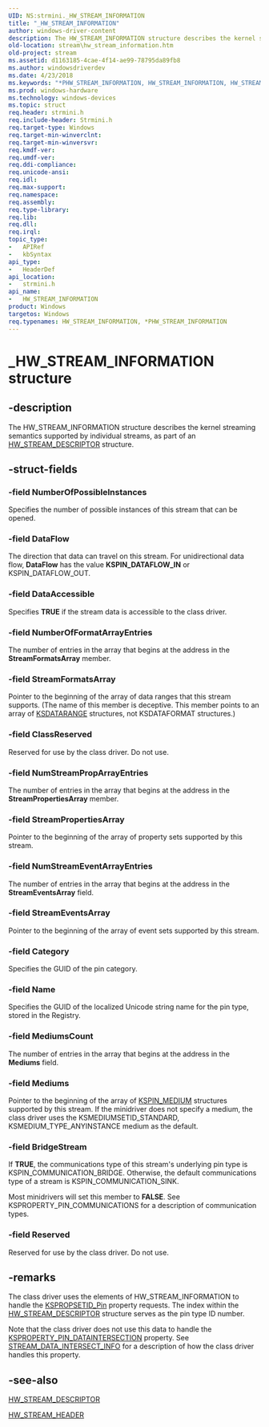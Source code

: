```yaml
---
UID: NS:strmini._HW_STREAM_INFORMATION
title: "_HW_STREAM_INFORMATION"
author: windows-driver-content
description: The HW_STREAM_INFORMATION structure describes the kernel streaming semantics supported by individual streams, as part of an HW_STREAM_DESCRIPTOR structure.
old-location: stream\hw_stream_information.htm
old-project: stream
ms.assetid: d1163185-4cae-4f14-ae99-78795da89fb8
ms.author: windowsdriverdev
ms.date: 4/23/2018
ms.keywords: "*PHW_STREAM_INFORMATION, HW_STREAM_INFORMATION, HW_STREAM_INFORMATION structure [Streaming Media Devices], PHW_STREAM_INFORMATION, PHW_STREAM_INFORMATION structure pointer [Streaming Media Devices], _HW_STREAM_INFORMATION, strclass-struct_df196092-33e4-4b19-b45c-0986b262f2e9.xml, stream.hw_stream_information, strmini/HW_STREAM_INFORMATION, strmini/PHW_STREAM_INFORMATION"
ms.prod: windows-hardware
ms.technology: windows-devices
ms.topic: struct
req.header: strmini.h
req.include-header: Strmini.h
req.target-type: Windows
req.target-min-winverclnt: 
req.target-min-winversvr: 
req.kmdf-ver: 
req.umdf-ver: 
req.ddi-compliance: 
req.unicode-ansi: 
req.idl: 
req.max-support: 
req.namespace: 
req.assembly: 
req.type-library: 
req.lib: 
req.dll: 
req.irql: 
topic_type:
-	APIRef
-	kbSyntax
api_type:
-	HeaderDef
api_location:
-	strmini.h
api_name:
-	HW_STREAM_INFORMATION
product: Windows
targetos: Windows
req.typenames: HW_STREAM_INFORMATION, *PHW_STREAM_INFORMATION
---
```


# _HW_STREAM_INFORMATION structure


## -description


The HW_STREAM_INFORMATION structure describes the kernel streaming semantics supported by individual streams, as part of an <a href="https://msdn.microsoft.com/library/windows/hardware/ff559686">HW_STREAM_DESCRIPTOR</a> structure.


## -struct-fields




### -field NumberOfPossibleInstances

Specifies the number of possible instances of this stream that can be opened.


### -field DataFlow

The direction that data can travel on this stream. For unidirectional data flow, <b>DataFlow</b> has the value <b>KSPIN_DATAFLOW_IN</b> or KSPIN_DATAFLOW_OUT.


### -field DataAccessible

Specifies <b>TRUE</b> if the stream data is accessible to the class driver. 


### -field NumberOfFormatArrayEntries

The number of entries in the array that begins at the address in the <b>StreamFormatsArray</b> member.


### -field StreamFormatsArray

Pointer to the beginning of the array of data ranges that this stream supports. (The name of this member is deceptive. This member points to an array of <a href="https://msdn.microsoft.com/library/windows/hardware/ff561658">KSDATARANGE</a> structures, not KSDATAFORMAT structures.)


### -field ClassReserved

Reserved for use by the class driver. Do not use.


### -field NumStreamPropArrayEntries

The number of entries in the array that begins at the address in the <b>StreamPropertiesArray</b> member.


### -field StreamPropertiesArray

Pointer to the beginning of the array of property sets supported by this stream.


### -field NumStreamEventArrayEntries

The number of entries in the array that begins at the address in the <b>StreamEventsArray</b> field.


### -field StreamEventsArray

Pointer to the beginning of the array of event sets supported by this stream.


### -field Category

Specifies the GUID of the pin category.


### -field Name

Specifies the GUID of the localized Unicode string name for the pin type, stored in the Registry.


### -field MediumsCount

The number of entries in the array that begins at the address in the <b>Mediums</b> field.


### -field Mediums

Pointer to the beginning of the array of <a href="https://msdn.microsoft.com/library/windows/hardware/ff563538">KSPIN_MEDIUM</a> structures supported by this stream. If the minidriver does not specify a medium, the class driver uses the KSMEDIUMSETID_STANDARD, KSMEDIUM_TYPE_ANYINSTANCE medium as the default.


### -field BridgeStream

If <b>TRUE</b>, the communications type of this stream's underlying pin type is KSPIN_COMMUNICATION_BRIDGE. Otherwise, the default communications type of a stream is KSPIN_COMMUNICATION_SINK.

Most minidrivers will set this member to <b>FALSE</b>. See KSPROPERTY_PIN_COMMUNICATIONS for a description of communication types.


### -field Reserved

Reserved for use by the class driver. Do not use.


## -remarks



The class driver uses the elements of HW_STREAM_INFORMATION to handle the <a href="https://msdn.microsoft.com/library/windows/hardware/ff566584">KSPROPSETID_Pin</a> property requests. The index within the <a href="https://msdn.microsoft.com/library/windows/hardware/ff559686">HW_STREAM_DESCRIPTOR</a> structure serves as the pin type ID number.

Note that the class driver does not use this data to handle the <a href="https://msdn.microsoft.com/library/windows/hardware/ff565198">KSPROPERTY_PIN_DATAINTERSECTION</a> property. See <a href="https://msdn.microsoft.com/library/windows/hardware/ff568299">STREAM_DATA_INTERSECT_INFO</a> for a description of how the class driver handles this property.




## -see-also




<a href="https://msdn.microsoft.com/library/windows/hardware/ff559686">HW_STREAM_DESCRIPTOR</a>



<a href="https://msdn.microsoft.com/library/windows/hardware/ff559690">HW_STREAM_HEADER</a>
 

 

